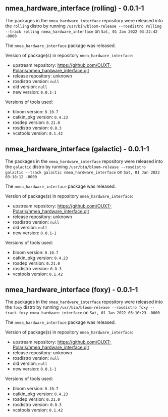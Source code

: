 ## nmea_hardware_interface (rolling) - 0.0.1-1

The packages in the `nmea_hardware_interface` repository were released into the `rolling` distro by running `/usr/bin/bloom-release --rosdistro rolling --track rolling nmea_hardware_interface` on `Sat, 01 Jan 2022 03:22:42 -0000`

The `nmea_hardware_interface` package was released.

Version of package(s) in repository `nmea_hardware_interface`:

- upstream repository: https://github.com/OUXT-Polaris/nmea_hardware_interface.git
- release repository: unknown
- rosdistro version: `null`
- old version: `null`
- new version: `0.0.1-1`

Versions of tools used:

- bloom version: `0.10.7`
- catkin_pkg version: `0.4.23`
- rosdep version: `0.21.0`
- rosdistro version: `0.8.3`
- vcstools version: `0.1.42`


## nmea_hardware_interface (galactic) - 0.0.1-1

The packages in the `nmea_hardware_interface` repository were released into the `galactic` distro by running `/usr/bin/bloom-release --rosdistro galactic --track galactic nmea_hardware_interface` on `Sat, 01 Jan 2022 03:18:12 -0000`

The `nmea_hardware_interface` package was released.

Version of package(s) in repository `nmea_hardware_interface`:

- upstream repository: https://github.com/OUXT-Polaris/nmea_hardware_interface.git
- release repository: unknown
- rosdistro version: `null`
- old version: `null`
- new version: `0.0.1-1`

Versions of tools used:

- bloom version: `0.10.7`
- catkin_pkg version: `0.4.23`
- rosdep version: `0.21.0`
- rosdistro version: `0.8.3`
- vcstools version: `0.1.42`


## nmea_hardware_interface (foxy) - 0.0.1-1

The packages in the `nmea_hardware_interface` repository were released into the `foxy` distro by running `/usr/bin/bloom-release --rosdistro foxy --track foxy nmea_hardware_interface` on `Sat, 01 Jan 2022 03:10:23 -0000`

The `nmea_hardware_interface` package was released.

Version of package(s) in repository `nmea_hardware_interface`:

- upstream repository: https://github.com/OUXT-Polaris/nmea_hardware_interface.git
- release repository: unknown
- rosdistro version: `null`
- old version: `null`
- new version: `0.0.1-1`

Versions of tools used:

- bloom version: `0.10.7`
- catkin_pkg version: `0.4.23`
- rosdep version: `0.21.0`
- rosdistro version: `0.8.3`
- vcstools version: `0.1.42`


